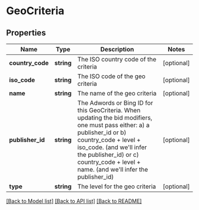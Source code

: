 # GeoCriteria

## Properties
Name | Type | Description | Notes
------------ | ------------- | ------------- | -------------
**country_code** | **string** | The ISO country code of the criteria | [optional] 
**iso_code** | **string** | The ISO code of the geo criteria | [optional] 
**name** | **string** | The name of the geo criteria | [optional] 
**publisher_id** | **string** | The Adwords or Bing ID for this GeoCriteria. When updating the bid modifiers, one must pass either: a) a publisher_id or b) country_code + level + iso_code. (and we&#39;ll infer the publisher_id) or c) country_code + level + name. (and we&#39;ll infer the publisher_id) | [optional] 
**type** | **string** | The level for the geo criteria | [optional] 

[[Back to Model list]](../README.md#documentation-for-models) [[Back to API list]](../README.md#documentation-for-api-endpoints) [[Back to README]](../README.md)


